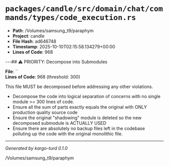 # `packages/candle/src/domain/chat/commands/types/code_execution.rs`

- **Path**: /Volumes/samsung_t9/paraphym
- **Project**: candle
- **File Hash**: ad646748  
- **Timestamp**: 2025-10-10T02:15:58.134279+00:00  
- **Lines of Code**: 968

---## ⚠️ PRIORITY: Decompose into Submodules

**File**: ``  
**Lines of Code**: 968 (threshold: 300)

This file MUST be decomposed before addressing any other violations.

- Decompose the code into logical separation of concerns with no single module >= 300 lines of code. 
- Ensure all the sum of parts exactly equals the original with ONLY production quality source code
- Ensure the original "shadowing" module is deleted so the new decomposed submodule is ACTUALLY USED
- Ensure there are absolutely no backup files left in the codebase polluting up the code with the original monolithic file.

------

*Generated by kargo-turd 0.1.0*

/Volumes/samsung_t9/paraphym